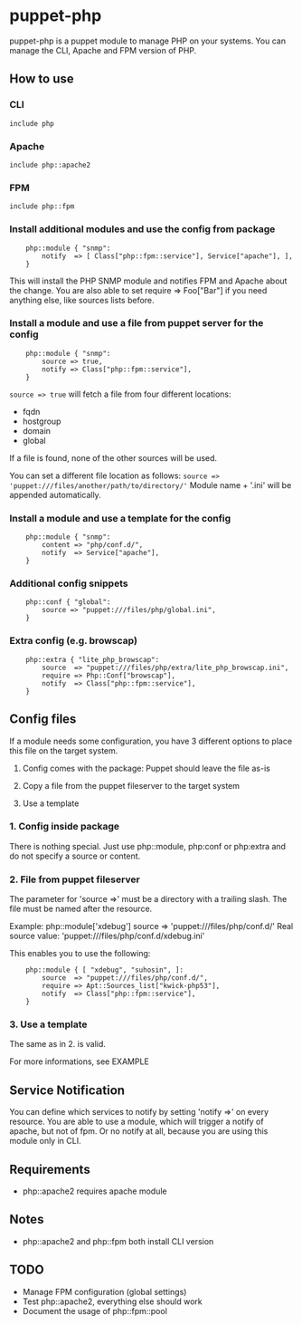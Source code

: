 # puppet-php

puppet-php is a puppet module to manage PHP on your systems.
You can manage the CLI, Apache and FPM version of PHP.

## How to use

### CLI
	include php

### Apache
	include php::apache2

### FPM
	include php::fpm

### Install additional modules and use the config from package
```
	php::module { "snmp": 
		notify  => [ Class["php::fpm::service"], Service["apache"], ],
	}
```

This will install the PHP SNMP module and notifies FPM and Apache about the change.
You are also able to set
	require => Foo["Bar"]
if you need anything else, like sources lists before.

### Install a module and use a file from puppet server for the config
```
    php::module { "snmp":
        source => true,
        notify => Class["php::fpm::service"],
    }
```

`source => true` will fetch a file from four different locations:
* fqdn
* hostgroup
* domain
* global

If a file is found, none of the other sources will be used.

You can set a different file location as follows:
`source => 'puppet:///files/another/path/to/directory/'`
Module name + '.ini' will be appended automatically.


### Install a module and use a template for the config
```
    php::module { "snmp":
        content => "php/conf.d/",
        notify  => Service["apache"],
    }
```

### Additional config snippets
```
    php::conf { "global":
        source => "puppet:///files/php/global.ini",
    }
```

### Extra config (e.g. browscap)
```
    php::extra { "lite_php_browscap":
        source  => "puppet:///files/php/extra/lite_php_browscap.ini",
        require => Php::Conf["browscap"],
        notify  => Class["php::fpm::service"],
    }
```

## Config files
If a module needs some configuration, you have 3 different options to place this file on the target system.

1. Config comes with the package: Puppet should leave the file as-is

2. Copy a file from the puppet fileserver to the target system

3. Use a template

### 1. Config inside package
There is nothing special. Just use php::module, php:conf or php:extra and do not specify a source or content.

### 2. File from puppet fileserver
The parameter for 'source =>' must be a directory with a trailing slash. The file must be named after the resource.

Example:
php::module['xdebug']
source => 'puppet:///files/php/conf.d/'
Real source value: 'puppet:///files/php/conf.d/xdebug.ini'

This enables you to use the following:

```
	php::module { [ "xdebug", "suhosin", ]:
		source  => "puppet:///files/php/conf.d/",
		require => Apt::Sources_list["kwick-php53"],
		notify  => Class["php::fpm::service"],
	}
```

### 3. Use a template
The same as in 2. is valid.

For more informations, see EXAMPLE


## Service Notification
You can define which services to notify by setting 'notify =>' on every resource.
You are able to use a module, which will trigger a notify of apache, but not of fpm.
Or no notify at all, because you are using this module only in CLI.

## Requirements
* php::apache2 requires apache module

## Notes
* php::apache2 and php::fpm both install CLI version


## TODO
* Manage FPM configuration (global settings)
* Test php::apache2, everything else should work
* Document the usage of php::fpm::pool
